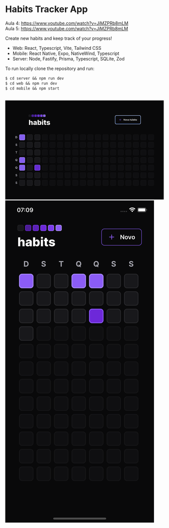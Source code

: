 # Habits Tracker App

Aula 4: https://www.youtube.com/watch?v=JiMZPRb8mLM
<br>
Aula 5: https://www.youtube.com/watch?v=JiMZPRb8mLM


Create new habits and keep track of your progress!

- Web: React, Typescript, Vite, Tailwind CSS
- Mobile: React Native, Expo, NativeWind, Typescript
- Server: Node, Fastify, Prisma, Typescript, SQLite, Zod

To run locally clone the repository and run:
<br>

```
$ cd server && npm run dev
$ cd web && npm run dev
$ cd mobile && npm start
```

<br>
<img src="./web.png"/>
<br>
<img src="./mobile.png"/>
